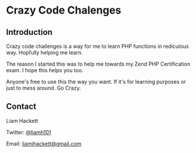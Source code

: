# Crazy Code Chalenges


## Introduction 

Crazy code challenges is a way for me to learn PHP functions in rediculous way. Hopfully helping me learn. 

The reason I started this was to help me towards my Zend PHP Certification exam. I hope this helps you too. 

Anyone's free to use this the way you want. If it's for learning purposes or just to mess around. Go Crazy. 

## Contact
Liam Hackett

Twitter: [@liamh101](https://twitter.com/liamh101)

Email: <liamjhackett@gmail.com>
